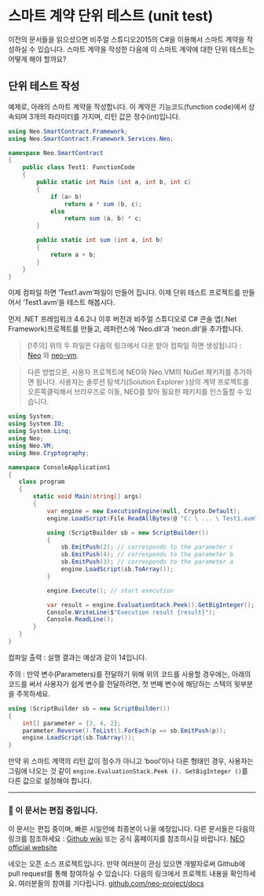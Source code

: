 # 스마트 계약 단위 테스트 (unit test)

이전의 문서들을 읽으셨으면 비주얼 스튜디오2015의 C#을 이용해서 스마트 계약을 작성하실 수 있습니다. 스마트 계약을 작성한 다음에 이 스마트 계약에 대한 단위 테스트는 어떻게 해야 할까요? 

## 단위 테스트 작성

예제로, 아래의 스마트 계약을 작성합니다. 이 계약은 기능코드(function code)에서 상속되며 3개의 파라미터를 가지며, 리턴 값은 정수(int)입니다.


```c#
using Neo.SmartContract.Framework;
using Neo.SmartContract.Framework.Services.Neo;

namespace Neo.SmartContract
{
    public class Test1: FunctionCode
    {
        public static int Main (int a, int b, int c)
        {
            if (a> b)
                return a * sum (b, c);
            else
                return sum (a, b) * c;
        }

        public static int sum (int a, int b)
        {
            return a + b;
        }
    }
}
```

이제 컴파일 하면 ‘Test1.avm’파일이 만들어 집니다. 이제 단위 테스트 프로젝트를 만들어서 ‘Test1.avm’을 테스트 해봅시다.

먼저 .NET 프레임워크 4.6.2나 이후 버전과 비주얼 스튜디오로 C# 콘솔 앱(.Net Framework)프로젝트를 만들고, 레퍼런스에 ‘Neo.dll’과 ‘neon.dll’을 추가합니다. 

> [!주의]
> 위의 두 파일은 다음의 링크에서 다운 받아 컴파일 하면 생성됩니다 : 
 [Neo](https://github.com/neo-project/neo) 와 [neo-vm](https://github.com/neo-project/neo-vm).

> 다른 방법으론, 사용자 프로젝트에 NEO와 Neo.VM의 NuGet 패키지를 추가하면 됩니다. 사용자는 솔루션 탐색기(Solution Explorer )상의 계약 프로젝트를 오른쪽클릭해서 브라우즈로 이동, NEO를 찾아 필요한 패키지를 인스톨할 수 있습니다. 

 ```c#
using System;
using System.IO;
using System.Linq;
using Neo;
using Neo.VM;
using Neo.Cryptography;

namespace ConsoleApplication1
{
    class program
    {
        static void Main(string[] args)
        {
            var engine = new ExecutionEngine(null, Crypto.Default);
            engine.LoadScript(File.ReadAllBytes(@ "C: \ ... \ Test1.avm"));

            using (ScriptBuilder sb = new ScriptBuilder())
            {
                sb.EmitPush(2); // corresponds to the parameter c
                sb.EmitPush(4); // corresponds to the parameter b
                sb.EmitPush(3); // corresponds to the parameter a
                engine.LoadScript(sb.ToArray());
            }

            engine.Execute(); // start execution

            var result = engine.EvaluationStack.Peek().GetBigInteger(); // set the return value here
            Console.WriteLine($"Execution result {result}");
            Console.ReadLine();
        }
    }
}
```

컴파일 출력 : 실행 결과는 예상과 같이 14입니다.

주의 : 만약 변수(Parameters)를 전달하기 위해 위의 코드를 사용할 경우에는, 아래의 코드를 써서 사용자가 쉽게 변수를 전달하려면, 첫 번째 변수에 해당하는 스텍의 윗부분을 주목하세요. 


```c#
using (ScriptBuilder sb = new ScriptBuilder())
{
    int[] parameter = {3, 4, 2};
    parameter.Reverse().ToList().ForEach(p => sb.EmitPush(p));
    engine.LoadScript(sb.ToArray());
}
```

만약 위 스마트 계역의 리턴 값이 정수가 아니고 ‘bool’이나 다른 형태인 경우, 사용자는 그림에 나오는 것 같이 `engine.EvaluationStack.Peek (). GetBigInteger ()`를 다른 값으로 설정해야 합니다.

[](Http://docs.neo.org/images/2017-05-16_15-39-07.jpg)

------

### 📖 이 문서는 편집 중입니다. 

이 문서는 편집 중이며, 빠른 시일안에 최종본이 나올 예정입니다. 다른 문서들은 다음의 링크를 참조하세요 : 
[Github wiki](https://github.com/neo-project/neo/wiki) 또는 공식 홈페이지를 참조하시길 바랍니다. [NEO official website](http://www.neo.org)

네오는 오픈 소스 프로젝트입니다. 만약 여러분이 관심 있으면 개발자로써 Github에 pull request를 통해 참여하실 수 있습니다. 다음의 링크에서 프로젝트 내용을 확인하세요. 여러분들의 참여를 기다립니다. [github.com/neo-project/docs](https://github.com/neo-project/docs)
